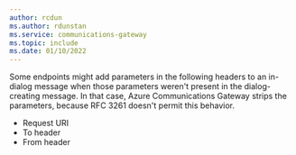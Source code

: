 ```yaml
---
author: rcdun
ms.author: rdunstan
ms.service: communications-gateway
ms.topic: include
ms.date: 01/10/2022
---
```


Some endpoints might add parameters in the following headers to an in-dialog message when those parameters weren't present in the dialog-creating message. In that case, Azure Communications Gateway strips the parameters, because RFC 3261 doesn't permit this behavior.

* Request URI
* To header
* From header